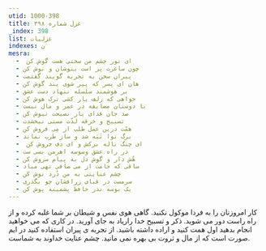 ```yaml
---
utid: 1000-398
title: غزل شماره ۳۹۸
_index: 398
list: غزلیات
indexes: ن
mesra:
  - ‌ ای نور چشم من سخنی هست گوش کن
  - چون ساغرت پر است بنوشان و نوش کن
  - پیران سخن به تجربه گویند گفتمت
  - هان ای پسر که پیر شوی پند گوش کن
  - بر هوشمند سلسله ننهاد دست عشق
  - خواهی که زلف یار کشی ترک هوش کن
  - با دوستان مضایقه در عمر و مال نیست
  - صد جان فدای یار نصیحت نیوش کن
  - تسبیح و خرقه لذّت مستی نبخشدت
  - همّت درین عمل طلب از مِی فروش کن
  - برگ نوا تَبَه شد و ساز طرب نماند
  - ‌ ای چنگ ناله برکش و ای دف خروش کن
  - در راه عشق وسوسه اهرمن بسی ست
  - هُش دار و گوش دل به پیام سروش کن
  - ساقی که جامت از می صافی تهی مباد
  - چشم عنایتی به من دُرد نوش کن
  - سرمست در قبای زرافشان چو بگذری
  - یک بوسه نذر حافظ پشمینه پوش کن
---
```

کار امروزتان را به فردا موکول نکنید. گاهی هوی نفس و شیطان بر شما غلبه کرده و از راه راست دور می شوید. ذکر و تسبیح خدا راریاد به جای آورید. در کاری که می خواهید انجام بدهید اول همت کنید و اراده داشته باشید. از تجربه ی پیران استفاده کنید در ایم صورت است که از مال و ثروت بی بهره نمی مانید. چشم عنایت خداوند به شماست.
